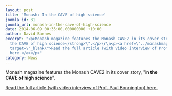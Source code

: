 ```yaml
---
layout: post
title: 'Monash: In the CAVE of high science'
joomla_id: 31
joomla_url: monash-in-the-cave-of-high-science
date: 2014-06-09 00:35:00.000000000 +10:00
author: David Barnes
excerpt: "<p>Monash magazine features the Monash CAVE2 in its cover story, \"i<strong>n
  the CAVE of high science</strong>\".</p>\r\n<p><a href=\"../monashmag/articles/issue7/in-the-cave-of-high-science.html\"
  target=\"_blank\">Read the full article (with video interview of Prof. Paul Bonnington)
  here.</a></p>"
category: News
---
```

<p>Monash magazine features the Monash CAVE2 in its cover story, "i<strong>n the CAVE of high science</strong>".</p>
<p><a href="../monashmag/articles/issue7/in-the-cave-of-high-science.html" target="_blank">Read the full article (with video interview of Prof. Paul Bonnington) here.</a></p>
